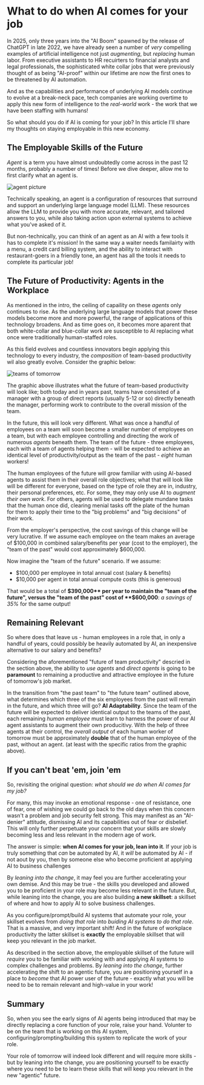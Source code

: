 # What to do when AI comes for your job
In 2025, only three years into the "AI Boom" spawned by the release of ChatGPT in late 2022, we have already seen a number of *very* compelling examples of artificial intelligence not just *augmenting*, but *replacing* human labor. From executive assistants to HR recuirters to financial analysts and legal professionals, the sophisticated white collar jobs that were previously thought of as being "AI-proof" within our lifetime are now the first ones to be threatened by AI automation.

And as the capabilities and performance of underlying AI models continue to evolve at a break-neck pace, tech companies are working overtime to apply this new form of intelligence to the *real-world* work - the work that we have been staffing with humans!

So what should you do if AI is coming for your job? In this article I'll share my thoughts on staying employable in this new economy.

## The Employable Skills of the Future
*Agent* is a term you have almost undoubtedly come across in the past 12 months, probably a number of times! Before we dive deeper, allow me to first clarify what an agent is.

![agent picture]()

Technically speaking, an agent is a configuration of resources that surround and support an underlying large language model (LLM). These resources allow the LLM to provide you with more accurate, relevant, and tailored answers to you, while also taking action upon external systems to achieve what you've asked of it.

But non-technically, you can think of an agent as an AI with a few tools it has to complete it's mission! In the same way a waiter needs familairty with a menu, a credit card billing system, and the ability to interact with restaurant-goers in a friendly tone, an agent has all the tools it needs to complete its particular job!

## The Future of Productivity: Agents in the Workplace
As mentioned in the intro, the ceiling of capaility on these *agents* only continues to rise. As the underlying large language models that power these models become more and more powerful, the range of applications of this technology broadens. And as time goes on, it becomes more aparent that both white-collar and blue-collar work are susceptible to AI replacing what once were traditionally human-staffed roles.

As this field evolves and countless innovators begin applying this technology to every industry, the *composition* of team-based productivity wil also greatly evolve. Consider the graphic below:

![teams of tomorrow](https://i.imgur.com/6yKzGdy.png)

The graphic above illustrates what the future of team-based productivity will look like; both today and in years past, teams have consisted of a manager with a group of direct reports (usually 5-12 or so) directly beneath the manager, performing work to contribute to the overall mission of the team.

In the future, this will look very different. What was once a handful of employees on a team will soon become a smaller number of employees on a team, but with each employee controlling and directing the work of numerous *agents* beneath them. The team of the future - three employees, each with a team of agents helping them - will be expected to achieve an identical level of productivity/output as the team of the past - *eight* human workers!

The human employees of the future will grow familiar with using AI-based agents to assist them in their overall role objectives; what that will look like will be different for everyone, based on the type of role they are in, industry, their personal preferences, etc. For some, they may only use AI to *augment their own work*. For others, agents will be used to delegate mundane tasks that the human once did, clearing menial tasks off the plate of the human for them to apply their time to the "big problems" and "big decisions" of their work.

From the employer's perspective, the cost savings of this change will be very lucrative. If we assume each employee on the team makes an average of $100,000 in combined salary/benefits per year (cost to the employer), the "team of the past" would cost approximately $600,000.

Now imagine the "team of the future" scenario. If we assume:
- $100,000 per employee in total annual cost (salary & benefits)
- $10,000 per agent in total annual compute costs (this is generous)

That would be a total of **$390,000** per year to maintain the "team of the future", versus the "team of the past" cost of **$600,000**: *a savings of 35%* for the same output!

## Remaining Relevant
So where does that leave us - human employees in a role that, in only a handful of years, could possibly be heavily automated by AI, an inexpensive alternative to our salary and benefits?

Considering the aforementioned "future of team productivity" descried in the section above, the ability to *use agents* and *direct agents* is going to be **paramount** to remaining a productive and attractive employee in the future of tomorrow's job market.

In the transition from "the past team" to "the future team" outlined above, what determines which three of the six employees from the past will remain in the future, and which three will go? **AI Adaptability**. Since the team of the future will be expected to deliver identical output to the teams of the past, each remaining *human employee* must learn to harness the power of our AI agent assistants to augment their own producitivy. With the help of three agents at their control, the *overall output* of each human worker of tomorrow must be approximately **double** that of the human employee of the past, without an agent. (at least with the specific ratios from the graphic above).

## If you can't beat 'em, join 'em
So, revisiting the original question: *what should we do when AI comes for my job?*

For many, this may invoke an emotional response - one of resistance, one of fear, one of wishing we could go back to the old days when this concern wasn't a problem and job security felt strong. This may manifest as an "AI-denier" attitude, dismissing AI and its capabilities out of fear or disbelief. This will only further perpetuate your concern that your skills are slowly becoming less and less relevant in the modern age of work.

The answer is simple: **when AI comes for your job, lean into it**. If your job is truly something that *can* be automated by AI, it *will* be automated by AI - if not aout by you, then by someone else who become proficient at applying AI to business challenges

By *leaning into the change*, it may feel you are further accelerating your own demise. And this may be true - the skills you developed and allowed you to be proficient in your role may become less relevant in the future. But, while leaning into the change, you are also building **a new skillset**: a skillset of where and how to apply AI to solve business challenges. 

As you configure/prompt/build AI systems that automate your role, your skillset evolves from *doing that role* into *buiding AI systems to do that role*. That is a massive, and very important shift! And in the future of workplace productivity the latter skillset is **exactly** the employable skillset that will keep you relevant in the job market.

As described in the section above, the employable skillset of the future will *require* you to be familiar with working with and applying AI systems to complex challenges and problems. By *leaning into the change*, further accelerating the shift to an agentic future, you are positioning yourself in a place to *become* that AI power user of the future - exactly what you will be need to be to remain relevant and high-value in your work!

## Summary
So, when you see the early signs of AI agents being introduced that may be directly replacing a core function of your role, raise your hand. Volunter to be on the team that is working on this AI system, configuring/prompting/building this system to replicate the work of your role. 

Your role of tomorrow will indeed look different and will require more skills - but by leaning into the change, you are positioning yourself to be exactly where you need to be to learn these skills that will keep you relevant in the new "agentic" future.